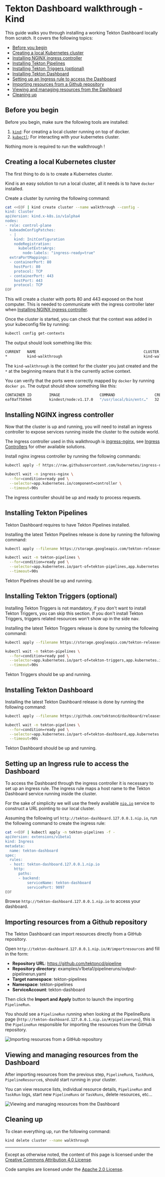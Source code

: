 # Tekton Dashboard walkthrough - Kind

This guide walks you through installing a working Tekton Dashboard locally from scratch. It covers the following topics:

* [Before you begin](#before-you-begin)
* [Creating a local Kubernetes cluster](#creating-a-local-kubernetes-cluster)
* [Installing NGINX ingress controller](#installing-nginx-ingress-controller)
* [Installing Tekton Pipelines](#installing-tekton-pipelines)
* [Installing Tekton Triggers (optional)](#installing-tekton-triggers-optional)
* [Installing Tekton Dashboard](#installing-tekton-dashboard)
* [Setting up an Ingress rule to access the Dashboard](#setting-up-an-ingress-rule-to-access-the-dashboard)
* [Importing resources from a Github repository](#importing-resources-from-a-github-repository)
* [Viewing and managing resources from the Dashboard](#viewing-and-managing-resources-from-the-dashboard)
* [Cleaning up](#cleaning-up)

## Before you begin

Before you begin, make sure the following tools are installed:

1. [`kind`](https://kind.sigs.k8s.io/): For creating a local cluster running on top of docker.
1. [`kubectl`](https://kubernetes.io/docs/tasks/tools/install-kubectl/): For interacting with your kubernetes cluster.

Nothing more is required to run the walkthrough !

## Creating a local Kubernetes cluster

The first thing to do is to create a Kubernetes cluster.

Kind is an easy solution to run a local cluster, all it needs is to have `docker` installed.

Create a cluster by running the following command:

```bash
cat <<EOF | kind create cluster --name walkthrough --config -
kind: Cluster
apiVersion: kind.x-k8s.io/v1alpha4
nodes:
- role: control-plane
  kubeadmConfigPatches:
  - |
    kind: InitConfiguration
    nodeRegistration:
      kubeletExtraArgs:
        node-labels: "ingress-ready=true"
  extraPortMappings:
  - containerPort: 80
    hostPort: 80
    protocol: TCP
  - containerPort: 443
    hostPort: 443
    protocol: TCP
EOF
```

This will create a cluster with ports 80 and 443 exposed on the host computer. This is needed to communicate with the ingress controller later when [Installing NGINX ingress controller](#installing-nginx-ingress-controller).

Once the cluster is started, you can check that the context was added in your kubeconfig file by running:

```bash
kubectl config get-contexts
```

The output should look something like this:

```bash
CURRENT   NAME                                                 CLUSTER                          AUTHINFO                               NAMESPACE
*         kind-walkthrough                                     kind-walkthrough                 kind-walkthrough                       
```

The `kind-walkthrough` is the context for the cluster you just created and the `*` at the beginning means that it is the currently active context.

You can verify that the ports were correctly mapped by `docker` by running `docker ps`. The output should show something like this:

```bash
CONTAINER ID        IMAGE                  COMMAND                  CREATED             STATUS             PORTS                                                                 NAMES
eaf0af7569e6        kindest/node:v1.17.0   "/usr/local/bin/entr…"   32 minutes ago      Up 32 minutes       0.0.0.0:80->80/tcp, 0.0.0.0:443->443/tcp, 127.0.0.1:32770->6443/tcp   walkthrough-control-plane
```

## Installing NGINX ingress controller

Now that the cluster is up and running, you will need to install an ingress controller to expose services running inside the cluster to the outside world.

The ingress controller used in this walkthrough is [ingress-nginx](https://github.com/kubernetes/ingress-nginx), see [Ingress Controllers](https://kubernetes.io/docs/concepts/services-networking/ingress-controllers/) for other available solutions.

Install nginx ingress controller by running the following commands:

```bash
kubectl apply -f https://raw.githubusercontent.com/kubernetes/ingress-nginx/controller-0.32.0/deploy/static/provider/kind/deploy.yaml

kubectl wait -n ingress-nginx \
  --for=condition=ready pod \
  --selector=app.kubernetes.io/component=controller \
  --timeout=90s
```

The ingress controller should be up and ready to process requests.

## Installing Tekton Pipelines

Tekton Dashboard requires to have Tekton Pipelines installed.

Installing the latest Tekton Pipelines release is done by running the following command:

```bash
kubectl apply --filename https://storage.googleapis.com/tekton-releases/pipeline/latest/release.yaml

kubectl wait -n tekton-pipelines \
  --for=condition=ready pod \
  --selector=app.kubernetes.io/part-of=tekton-pipelines,app.kubernetes.io/component=controller \
  --timeout=90s
```

Tekton Pipelines should be up and running.

## Installing Tekton Triggers (optional)

Installing Tekton Triggers is not mandatory, if you don't want to install Tekton Triggers, you can skip this section.
If you don't install Tekton Triggers, triggers related resources won't show up in the side nav.

Installing the latest Tekton Triggers release is done by running the following command:

```bash
kubectl apply --filename https://storage.googleapis.com/tekton-releases/triggers/latest/release.yaml

kubectl wait -n tekton-pipelines \
  --for=condition=ready pod \
  --selector=app.kubernetes.io/part-of=tekton-triggers,app.kubernetes.io/component=controller \
  --timeout=90s
```

Tekton Triggers should be up and running.

## Installing Tekton Dashboard

Installing the latest Tekton Dashboard release is done by running the following command:

```bash
kubectl apply --filename https://github.com/tektoncd/dashboard/releases/download/v0.7.0/tekton-dashboard-release.yaml

kubectl wait -n tekton-pipelines \
  --for=condition=ready pod \
  --selector=app.kubernetes.io/part-of=tekton-dashboard,app.kubernetes.io/component=dashboard \
  --timeout=90s
```

Tekton Dashboard should be up and running.

## Setting up an Ingress rule to access the Dashboard

To access the Dashboard through the ingress controller it is necessary to set up an ingress rule. The ingress rule maps a host name to the Tekton Dashboard service running inside the cluster.

For the sake of simplicity we will use the freely available [`nip.io`](https://nip.io/) service to construct a URL pointing to our local cluster.

Assuming the following url `http://tekton-dashboard.127.0.0.1.nip.io`, run the following command to create the ingress rule:

```bash
cat <<EOF | kubectl apply -n tekton-pipelines -f -
apiVersion: extensions/v1beta1
kind: Ingress
metadata:
  name: tekton-dashboard
spec:
  rules:
  - host: tekton-dashboard.127.0.0.1.nip.io
    http:
      paths:
      - backend:
          serviceName: tekton-dashboard
          servicePort: 9097
EOF
```

Browse `http://tekton-dashboard.127.0.0.1.nip.io` to access your dashboard.

## Importing resources from a Github repository

The Tekton Dashboard can import resources directly from a GitHub repository.

Open `http://tekton-dashboard.127.0.0.1.nip.io/#/importresources` and fill in the form:

- **Repository URL**: https://github.com/tektoncd/pipeline
- **Repository directory**: examples/v1beta1/pipelineruns/output-pipelinerun.yaml
- **Target namespace**: tekton-pipelines
- **Namespace**: tekton-pipelines
- **ServiceAccount**: tekton-dashboard

Then click the **Import and Apply** button to launch the importing `PipelineRun`.

You should see a `PipelineRun` running when looking at the PipelineRuns page (`http://tekton-dashboard.127.0.0.1.nip.io/#/pipelineruns`), this is the `PipelineRun` responsible for importing the resources from the GitHub repository.

![Importing resources from a GitHub repository](./walkthrough-kind-import.png)

## Viewing and managing resources from the Dashboard

After importing resources from the previous step, `PipelineRun`s, `TaskRun`s, `PipelineResource`s, should start running in your cluster.

You can view resource lists, individual resource details, `PipelineRun` and `TaskRun` logs, start new `PipelineRuns` or `TaskRuns`, delete resources, etc...

![Viewing and managing resources from the Dashboard](./walkthrough-kind-pipelineruns.png)

## Cleaning up

To clean everything up, run the following command:

```bash
kind delete cluster --name walkthrough
```

---

Except as otherwise noted, the content of this page is licensed under the [Creative Commons Attribution 4.0 License](https://creativecommons.org/licenses/by/4.0/).

Code samples are licensed under the [Apache 2.0 License](https://www.apache.org/licenses/LICENSE-2.0).
